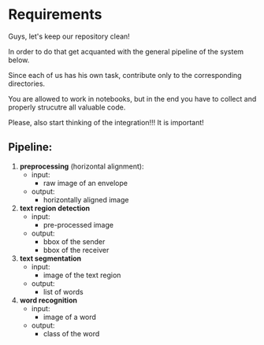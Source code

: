 # Requirements

Guys, let's keep our repository clean!

In order to do that get acquanted with the general pipeline of the system below. 

Since each of us has his own task, contribute only to the corresponding directories. 

You are allowed to work in notebooks, but in the end you have to collect and properly strucutre all valuable code.  

Please, also start thinking of the integration!!! It is important!

## Pipeline:

1. **preprocessing** (horizontal alignment):
   * input:
        * raw image of an envelope
   * output:
        * horizontally aligned image
2. **text region detection**
   * input: 
        * pre-processed image
   * output: 
        * bbox of the sender
        * bbox of the receiver
3. **text segmentation**
   * input:
        * image of the text region
   * output:
        * list of words
4. **word recognition**
   * input:
        * image of a word
   * output:
        * class of the word